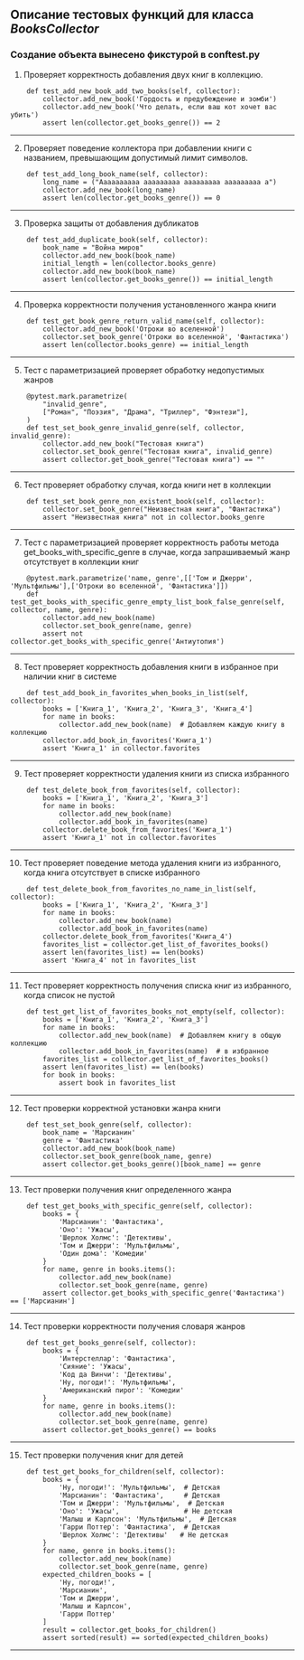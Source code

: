 ## Описание тестовых функций для класса *BooksCollector*

### Создание объекта вынесено фикстурой в conftest.py


1. Проверяет корректность добавления двух книг в коллекцию.
```
    def test_add_new_book_add_two_books(self, collector):
        collector.add_new_book('Гордость и предубеждение и зомби')
        collector.add_new_book('Что делать, если ваш кот хочет вас убить')
        assert len(collector.get_books_genre()) == 2
```
---
2. Проверяет поведение коллектора при добавлении книги с названием,
        превышающим допустимый лимит символов.
```
    def test_add_long_book_name(self, collector):
        long_name = ("Aaaaaaaaaa aaaaaaaaa aaaaaaaaa aaaaaaaaa a")
        collector.add_new_book(long_name)
        assert len(collector.get_books_genre()) == 0
```
---
3. Проверка защиты от добавления дубликатов
```
    def test_add_duplicate_book(self, collector):
        book_name = "Война миров" 
        collector.add_new_book(book_name) 
        initial_length = len(collector.books_genre)
        collector.add_new_book(book_name)
        assert len(collector.get_books_genre()) == initial_length
```
---
4. Проверка корректности получения установленного жанра книги
```
    def test_get_book_genre_return_valid_name(self, collector):
        collector.add_new_book('Отроки во вселенной')
        collector.set_book_genre('Отроки во вселенной', 'Фантастика')
        assert len(collector.books_genre) == initial_length
```
---
5. Тест с параметризацией проверяет обработку недопустимых жанров
```
    @pytest.mark.parametrize(
        "invalid_genre",
        ["Роман", "Поэзия", "Драма", "Триллер", "Фэнтези"],
    )
    def test_set_book_genre_invalid_genre(self, collector, invalid_genre):
        collector.add_new_book("Тестовая книга")
        collector.set_book_genre("Тестовая книга", invalid_genre)
        assert collector.get_book_genre("Тестовая книга") == ""
```
---
6. Тест проверяет обработку случая, когда книги нет в коллекции
```
    def test_set_book_genre_non_existent_book(self, collector):
        collector.set_book_genre("Неизвестная книга", "Фантастика")
        assert "Неизвестная книга" not in collector.books_genre
```
---
7. Тест с параметризацией проверяет корректность работы метода 
    get_books_with_specific_genre в случае, когда запрашиваемый 
    жанр отсутствует в коллекции книг
```
    @pytest.mark.parametrize('name, genre',[['Том и Джерри', 'Мультфильмы'],['Отроки во вселенной', 'Фантастика']])
    def test_get_books_with_specific_genre_empty_list_book_false_genre(self, collector, name, genre):
        collector.add_new_book(name)
        collector.set_book_genre(name, genre)
        assert not collector.get_books_with_specific_genre('Антиутопия')
```
---
8. Тест проверяет корректность добавления книги в избранное при наличии
        книг в системе
```
    def test_add_book_in_favorites_when_books_in_list(self, collector):
        books = ['Книга_1', 'Книга_2', 'Книга_3', 'Книга_4']
        for name in books:
            collector.add_new_book(name)  # Добавляем каждую книгу в коллекцию
        collector.add_book_in_favorites('Книга_1')
        assert 'Книга_1' in collector.favorites
```
---
9. Тест проверяет корректности удаления книги из списка избранного
```
    def test_delete_book_from_favorites(self, collector):
        books = ['Книга_1', 'Книга_2', 'Книга_3']
        for name in books:
            collector.add_new_book(name)  
            collector.add_book_in_favorites(name)  
        collector.delete_book_from_favorites('Книга_1')
        assert 'Книга_1' not in collector.favorites
```
---
10. Тест проверяет поведение метода удаления книги из избранного,
        когда книга отсутствует в списке избранного
```
    def test_delete_book_from_favorites_no_name_in_list(self, collector):
        books = ['Книга_1', 'Книга_2', 'Книга_3']
        for name in books:
            collector.add_new_book(name)
            collector.add_book_in_favorites(name)
        collector.delete_book_from_favorites('Книга_4')
        favorites_list = collector.get_list_of_favorites_books()
        assert len(favorites_list) == len(books)
        assert 'Книга_4' not in favorites_list
```
---
11. Тест проверяет корректность получения списка книг из избранного,
        когда список не пустой
```
    def test_get_list_of_favorites_books_not_empty(self, collector):
        books = ['Книга_1', 'Книга_2', 'Книга_3']
        for name in books:
            collector.add_new_book(name)  # Добавляем книгу в общую коллекцию
            collector.add_book_in_favorites(name)  # в избранное
        favorites_list = collector.get_list_of_favorites_books()
        assert len(favorites_list) == len(books)
        for book in books:
            assert book in favorites_list
```
---
12. Тест проверки корректной установки жанра книги
```
    def test_set_book_genre(self, collector):
        book_name = 'Марсианин'
        genre = 'Фантастика'
        collector.add_new_book(book_name)
        collector.set_book_genre(book_name, genre)
        assert collector.get_books_genre()[book_name] == genre
```
---
13. Тест проверки получения книг определенного жанра
```
    def test_get_books_with_specific_genre(self, collector):
        books = {
            'Марсианин': 'Фантастика',
            'Оно': 'Ужасы',
            'Шерлок Холмс': 'Детективы',
            'Том и Джерри': 'Мультфильмы',
            'Один дома': 'Комедии'
        }
        for name, genre in books.items():
            collector.add_new_book(name)
            collector.set_book_genre(name, genre)
        assert collector.get_books_with_specific_genre('Фантастика') == ['Марсианин']
```
---
14. Тест проверки корректности получения словаря жанров
```
    def test_get_books_genre(self, collector):
        books = {
            'Интерстеллар': 'Фантастика',
            'Сияние': 'Ужасы',
            'Код да Винчи': 'Детективы',
            'Ну, погоди!': 'Мультфильмы',
            'Американский пирог': 'Комедии'
        }
        for name, genre in books.items():
            collector.add_new_book(name)
            collector.set_book_genre(name, genre)
        assert collector.get_books_genre() == books
```
---
15. Тест проверки получения книг для детей
```
    def test_get_books_for_children(self, collector):
        books = {
            'Ну, погоди!': 'Мультфильмы',  # Детская
            'Марсианин': 'Фантастика',     # Детская
            'Том и Джерри': 'Мультфильмы',  # Детская
            'Оно': 'Ужасы',                # Не детская
            'Малыш и Карлсон': 'Мультфильмы',  # Детская
            'Гарри Поттер': 'Фантастика',  # Детская
            'Шерлок Холмс': 'Детективы'   # Не детская
        }
        for name, genre in books.items():
            collector.add_new_book(name)
            collector.set_book_genre(name, genre)
        expected_children_books = [
            'Ну, погоди!',
            'Марсианин',
            'Том и Джерри',
            'Малыш и Карлсон',
            'Гарри Поттер'
        ]
        result = collector.get_books_for_children()
        assert sorted(result) == sorted(expected_children_books)

```
---